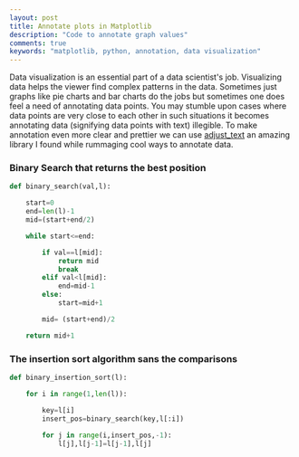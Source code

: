 ```yaml
---
layout: post
title: Annotate plots in Matplotlib 
description: "Code to annotate graph values"
comments: true
keywords: "matplotlib, python, annotation, data visualization"
---
```


Data visualization is an essential part of a data scientist's job. Visualizing data helps the viewer find complex patterns in the data. Sometimes just graphs
like pie charts and bar charts do the jobs but sometimes one does feel a need of annotating data points. You may stumble upon cases where data points are very close to each other in such situations it becomes annotating data  (signifying data points with text) illegible. To make annotation even more clear and prettier we can use [adjust_text](https://github.com/Phlya/adjustText ) an amazing library I found while rummaging cool ways to annotate data.

### Binary Search that returns the best position

```python
def binary_search(val,l):

	start=0
	end=len(l)-1
	mid=(start+end/2)

	while start<=end:

		if val==l[mid]:
			return mid
			break
		elif val<l[mid]:
			end=mid-1
		else:
			start=mid+1

		mid= (start+end)/2

	return mid+1
```


### The insertion sort algorithm sans the comparisons

```python
def binary_insertion_sort(l):

	for i in range(1,len(l)):

		key=l[i]
		insert_pos=binary_search(key,l[:i])
		
		for j in range(i,insert_pos,-1):
			l[j],l[j-1]=l[j-1],l[j]
```



